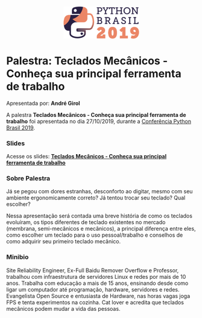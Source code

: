 <p align="center"><img src="../../logo_python_brasil_2019-01.svg" width="200"></p>

# Palestra: Teclados Mecânicos - Conheça sua principal ferramenta de trabalho
Apresentada por: **André Girol**


A palestra **Teclados Mecânicos - Conheça sua principal ferramenta de trabalho** foi apresentada no dia 27/10/2019, durante a [Conferência Python Brasil 2019](http://2019.pythonbrasil.org.br).



### Slides

Acesse os slides: **[Teclados Mecânicos - Conheça sua principal ferramenta de trabalho](./pybr2019-andre-girol-teclados-mecanicos-conheca-sua-principal.pdf)**



### Sobre Palestra
Já se pegou com dores estranhas, desconforto ao digitar, mesmo com seu ambiente ergonomicamente correto? Já tentou trocar seu teclado? Qual escolher?

Nessa apresentação será contada uma breve história de como os teclados evoluíram, os tipos diferentes de teclado existentes no mercado (membrana, semi-mecânicos e mecânicos), a principal diferença entre eles, como escolher um teclado para o uso pessoal/trabalho e conselhos de como adquirir seu primeiro teclado mecânico.



### Minibio
Site Reliability Engineer, Ex-Full Baidu Remover Overflow e Professor, trabalhou com infraestrutura de servidores Linux e redes por mais de 10 anos. Trabalha com educação a mais de 15 anos, ensinando desde como ligar um computador até programação, hardware, servidores e redes. Evangelista Open Source e entusiasta de Hardware, nas horas vagas joga FPS e tenta experimentos na cozinha. Cat lover e acredita que teclados mecânicos podem mudar a vida das pessoas.



